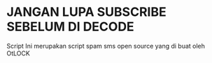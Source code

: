 # JANGAN LUPA SUBSCRIBE SEBELUM DI DECODE
Script Ini merupakan script spam sms
open source yang di buat oleh OtLOCK
